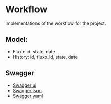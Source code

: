 # Workflow

Implementations of the workflow for the project.

## Model:

* Fluxo: id, state, date
* History: id, fluxo_id, state, date

## Swagger

* [Swagger ui](http://localhost:8200/swagger-ui/index.html)
* [Swagger json](http://localhost:8200/workflow-api-docs)
* [Swagger yaml](http://localhost:8200/api-docs.yaml)